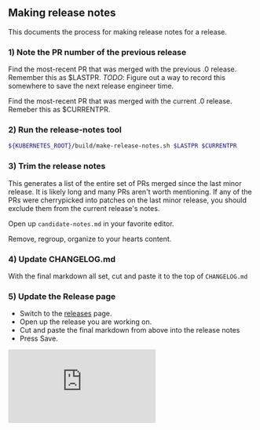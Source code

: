 <!-- BEGIN MUNGE: UNVERSIONED_WARNING -->


<!-- END MUNGE: UNVERSIONED_WARNING -->

## Making release notes

This documents the process for making release notes for a release.

### 1) Note the PR number of the previous release

Find the most-recent PR that was merged with the previous .0 release.  Remember this as $LASTPR.
_TODO_: Figure out a way to record this somewhere to save the next release engineer time.

Find the most-recent PR that was merged with the current .0 release.  Remeber this as $CURRENTPR.

### 2) Run the release-notes tool

```bash
${KUBERNETES_ROOT}/build/make-release-notes.sh $LASTPR $CURRENTPR
```

### 3) Trim the release notes

This generates a list of the entire set of PRs merged since the last minor
release.  It is likely long and many PRs aren't worth mentioning.  If any of the
PRs were cherrypicked into patches on the last minor release, you should exclude
them from the current release's notes.

Open up `candidate-notes.md` in your favorite editor.

Remove, regroup, organize to your hearts content.


### 4) Update CHANGELOG.md

With the final markdown all set, cut and paste it to the top of `CHANGELOG.md`

### 5) Update the Release page

   * Switch to the [releases](https://github.com/GoogleCloudPlatform/kubernetes/releases) page.
   * Open up the release you are working on.
   * Cut and paste the final markdown from above into the release notes
   * Press Save.


<!-- BEGIN MUNGE: IS_VERSIONED -->
<!-- TAG IS_VERSIONED -->
<!-- END MUNGE: IS_VERSIONED -->


<!-- BEGIN MUNGE: GENERATED_ANALYTICS -->
[![Analytics](https://kubernetes-site.appspot.com/UA-36037335-10/GitHub/docs/devel/making-release-notes.md?pixel)]()
<!-- END MUNGE: GENERATED_ANALYTICS -->
